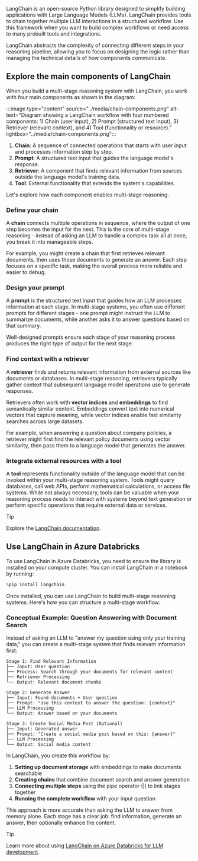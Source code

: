 LangChain is an open-source Python library designed to simplify building applications with Large Language Models (LLMs). LangChain provides tools to chain together multiple LLM interactions in a structured workflow. Use this framework when you want to build complex workflows or need access to many prebuilt tools and integrations.

LangChain abstracts the complexity of connecting different steps in your reasoning pipeline, allowing you to focus on designing the logic rather than managing the technical details of how components communicate.

## Explore the main components of LangChain

When you build a multi-stage reasoning system with LangChain, you work with four main components as shown in the diagram:

:::image type="content" source="../media/chain-components.png" alt-text="Diagram showing a LangChain workflow with four numbered components: 1) Chain (user input), 2) Prompt (structured text input), 3) Retriever (relevant context), and 4) Tool (functionality or resource)." lightbox="../media/chain-components.png":::

1. **Chain**: A sequence of connected operations that starts with user input and processes information step by step.
2. **Prompt**: A structured text input that guides the language model's response.
3. **Retriever**: A component that finds relevant information from sources outside the language model's training data.
4. **Tool**: External functionality that extends the system's capabilities.

Let's explore how each component enables multi-stage reasoning.

### Define your chain

A **chain** connects multiple operations in sequence, where the output of one step becomes the input for the next. This is the core of multi-stage reasoning - instead of asking an LLM to handle a complex task all at once, you break it into manageable steps.

For example, you might create a chain that first retrieves relevant documents, then uses those documents to generate an answer. Each step focuses on a specific task, making the overall process more reliable and easier to debug.

### Design your prompt

A **prompt** is the structured text input that guides how an LLM processes information at each stage. In multi-stage systems, you often use different prompts for different stages - one prompt might instruct the LLM to summarize documents, while another asks it to answer questions based on that summary.

Well-designed prompts ensure each stage of your reasoning process produces the right type of output for the next stage.

### Find context with a retriever

A **retriever** finds and returns relevant information from external sources like documents or databases. In multi-stage reasoning, retrievers typically gather context that subsequent language model operations use to generate responses.

Retrievers often work with **vector indices** and **embeddings** to find semantically similar content. Embeddings convert text into numerical vectors that capture meaning, while vector indices enable fast similarity searches across large datasets.

For example, when answering a question about company policies, a retriever might first find the relevant policy documents using vector similarity, then pass them to a language model that generates the answer.

### Integrate external resources with a tool

A **tool** represents functionality outside of the language model that can be invoked within your multi-stage reasoning system. Tools might query databases, call web APIs, perform mathematical calculations, or access file systems. While not always necessary, tools can be valuable when your reasoning process needs to interact with systems beyond text generation or perform specific operations that require external data or services.

> [!Tip]
> Explore the [LangChain documentation](https://python.langchain.com/v0.2/docs/introduction/?azure-portal=true).

## Use LangChain in Azure Databricks

To use LangChain in Azure Databricks, you need to ensure the library is installed on your compute cluster. You can install LangChain in a notebook by running:

```python
%pip install langchain
```

Once installed, you can use LangChain to build multi-stage reasoning systems. Here's how you can structure a multi-stage workflow:

### Conceptual Example: Question Answering with Document Search

Instead of asking an LLM to "answer my question using only your training data," you can create a multi-stage system that finds relevant information first:

```text
Stage 1: Find Relevant Information
├── Input: User question
├── Process: Search through your documents for relevant content
├── Retriever Processing  
└── Output: Relevant document chunks

Stage 2: Generate Answer
├── Input: Found documents + User question
├── Prompt: "Use this context to answer the question: {context}"
├── LLM Processing
└── Output: Answer based on your documents

Stage 3: Create Social Media Post (Optional)
├── Input: Generated answer
├── Prompt: "Create a social media post based on this: {answer}"
├── LLM Processing
└── Output: Social media content
```

In LangChain, you create this workflow by:

1. **Setting up document storage** with embeddings to make documents searchable
2. **Creating chains** that combine document search and answer generation
3. **Connecting multiple steps** using the pipe operator (|) to link stages together
4. **Running the complete workflow** with your input question

This approach is more accurate than asking the LLM to answer from memory alone. Each stage has a clear job: find information, generate an answer, then optionally enhance the content.

> [!TIP]
> Learn more about using [LangChain on Azure Databricks for LLM development](/azure/databricks/large-language-models/langchain).
